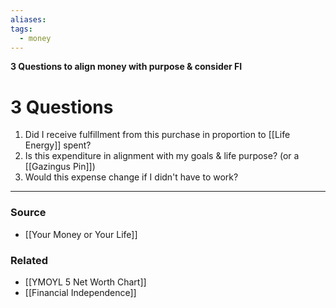 ```yaml
---
aliases: 
tags:
  - money
---
```

**3 Questions to align money with purpose & consider FI**

# 3 Questions

1. Did I receive fulfillment from this purchase in proportion to [[Life Energy]] spent?
2. Is this expenditure in alignment with my goals & life purpose? (or a [[Gazingus Pin]])
3. Would this expense change if I didn't have to work? 

---

### Source
- [[Your Money or Your Life]]

### Related
- [[YMOYL 5 Net Worth Chart]] 
- [[Financial Independence]]